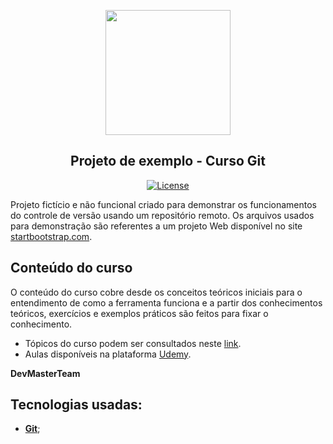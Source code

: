 <p align="center"><a href="#" target="_blank"><img src="https://getteli.github.io/curso-git/resource/image/github-logo.jpg" width="200"></a></p>
<h2 align="center">Projeto de exemplo - Curso Git</h2>

<p align="center">
    <a href="#"><img src="https://img.shields.io/badge/license-MIT-green" alt="License"></a>
</p>

Projeto fictício e não funcional criado para demonstrar os funcionamentos do controle de versão usando um repositório remoto. Os arquivos usados para demonstração são referentes a um projeto Web disponível no site [startbootstrap.com](https://startbootstrap.com/themes/creative/).

<h2>Conteúdo do curso</h2>
O conteúdo do curso cobre desde os conceitos teóricos iniciais para o entendimento de como a ferramenta funciona e a partir dos conhecimentos teóricos, exercícios e exemplos práticos são feitos para fixar o conhecimento.

- Tópicos do curso podem ser consultados neste [link](http://devmasterteam.com/Curso/Git).
- Aulas disponíveis na plataforma [Udemy](https://www.udemy.com/git-completo-do-basico-ao-avancado/?couponCode=AULABONUS).

**DevMasterTeam**

## Tecnologias usadas:
- **[Git](https://git-scm.com/)**;